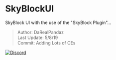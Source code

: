# SkyBlockUI
SkyBlock UI with the use of the "SkyBlock Plugin"...

> Author: DaRealPandaz<br>
> Last Update: 5/8/19<br>
> Commit: Adding Lots of CEs<br>

[![Discord](https://camo.githubusercontent.com/455152269a0ed38255ed15e375084d4dd08e0c98/68747470733a2f2f696d672e736869656c64732e696f2f62616467652f636861742d6f6e253230646973636f72642d3732383944412e737667)](https://discord.gg/8vBeyxW)
